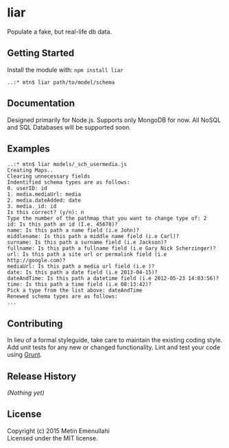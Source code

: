 # liar

Populate a fake, but real-life db data.

## Getting Started
Install the module with: `npm install liar`

```shell
..:* mtn$ liar path/to/model/schema
```

## Documentation
Designed primarily for Node.js. Supports only MongoDB for now. All NoSQL and SQL Databases will be supported soon.

## Examples
```shell
..:* mtn$ liar models/_sch_usermedia.js 
Creating Maps..
Clearing unnecessary fields
Indentified schema types are as follows: 
0. userID: id
1. media.mediaUrl: media
2. media.dateAdded: date
3. media._id: id
Is this correct? (y/n): n
Type the number of the pathmap that you want to change type of: 2
id: Is this path an id (I.e. 45678)?
name: Is this path a name field (i.e John)?
middlename: Is this path a middle name field (i.e Carl)?
surname: Is this path a surname field (i.e Jackson)?
fullname: Is this path a fullname field (i.e Gary Nick Scherzinger)?
url: Is this path a site url or permalink field (i.e http://google.com)?
mediaUrl: Is this path a media url field (i.e )?
date: Is this path a date field (i.e 2013-04-15)?
dateAndTime: Is this path a datetime field (i.e 2012-05-23 14:03:56)?
time: Is this path a time field (i.e 08:13:42)?
Pick a type from the list above: dateAndTime
Renewed schema types are as follows:
...
```

## Contributing
In lieu of a formal styleguide, take care to maintain the existing coding style. Add unit tests for any new or changed functionality. Lint and test your code using [Grunt](http://gruntjs.com/).

## Release History
_(Nothing yet)_

## License
Copyright (c) 2015 Metin Emenullahi  
Licensed under the MIT license.
